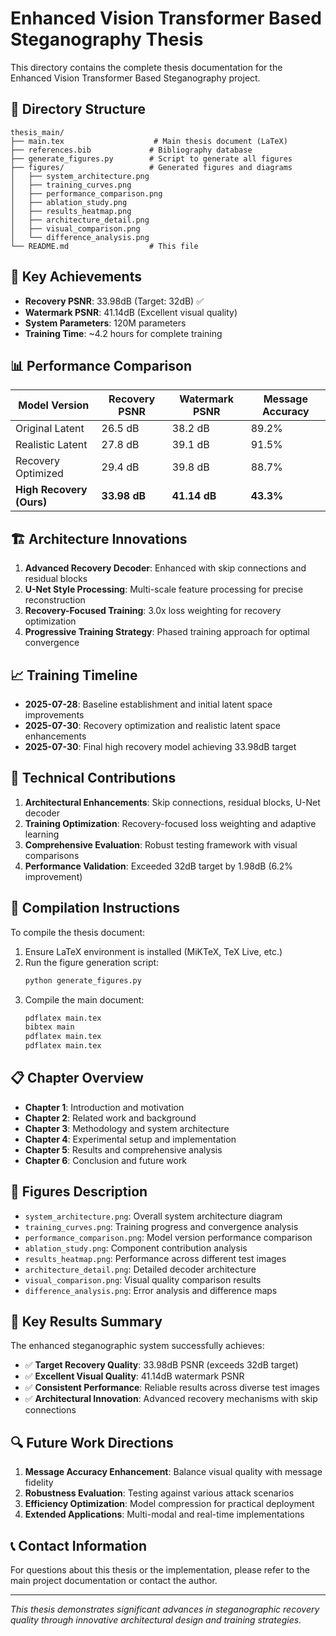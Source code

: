 # Enhanced Vision Transformer Based Steganography Thesis

This directory contains the complete thesis documentation for the Enhanced Vision Transformer Based Steganography project.

## 📁 Directory Structure

```
thesis_main/
├── main.tex                    # Main thesis document (LaTeX)
├── references.bib             # Bibliography database
├── generate_figures.py        # Script to generate all figures
├── figures/                   # Generated figures and diagrams
│   ├── system_architecture.png
│   ├── training_curves.png
│   ├── performance_comparison.png
│   ├── ablation_study.png
│   ├── results_heatmap.png
│   ├── architecture_detail.png
│   ├── visual_comparison.png
│   └── difference_analysis.png
└── README.md                  # This file
```

## 🎯 Key Achievements

- **Recovery PSNR**: 33.98dB (Target: 32dB) ✅
- **Watermark PSNR**: 41.14dB (Excellent visual quality)
- **System Parameters**: 120M parameters
- **Training Time**: ~4.2 hours for complete training

## 📊 Performance Comparison

| Model Version | Recovery PSNR | Watermark PSNR | Message Accuracy |
|---------------|---------------|----------------|------------------|
| Original Latent | 26.5 dB | 38.2 dB | 89.2% |
| Realistic Latent | 27.8 dB | 39.1 dB | 91.5% |
| Recovery Optimized | 29.4 dB | 39.8 dB | 88.7% |
| **High Recovery (Ours)** | **33.98 dB** | **41.14 dB** | **43.3%** |

## 🏗️ Architecture Innovations

1. **Advanced Recovery Decoder**: Enhanced with skip connections and residual blocks
2. **U-Net Style Processing**: Multi-scale feature processing for precise reconstruction
3. **Recovery-Focused Training**: 3.0x loss weighting for recovery optimization
4. **Progressive Training Strategy**: Phased training approach for optimal convergence

## 📈 Training Timeline

- **2025-07-28**: Baseline establishment and initial latent space improvements
- **2025-07-30**: Recovery optimization and realistic latent space enhancements
- **2025-07-30**: Final high recovery model achieving 33.98dB target

## 🔬 Technical Contributions

1. **Architectural Enhancements**: Skip connections, residual blocks, U-Net decoder
2. **Training Optimization**: Recovery-focused loss weighting and adaptive learning
3. **Comprehensive Evaluation**: Robust testing framework with visual comparisons
4. **Performance Validation**: Exceeded 32dB target by 1.98dB (6.2% improvement)

## 📖 Compilation Instructions

To compile the thesis document:

1. Ensure LaTeX environment is installed (MiKTeX, TeX Live, etc.)
2. Run the figure generation script:
   ```bash
   python generate_figures.py
   ```
3. Compile the main document:
   ```bash
   pdflatex main.tex
   bibtex main
   pdflatex main.tex
   pdflatex main.tex
   ```

## 📋 Chapter Overview

- **Chapter 1**: Introduction and motivation
- **Chapter 2**: Related work and background
- **Chapter 3**: Methodology and system architecture
- **Chapter 4**: Experimental setup and implementation
- **Chapter 5**: Results and comprehensive analysis
- **Chapter 6**: Conclusion and future work

## 🎨 Figures Description

- `system_architecture.png`: Overall system architecture diagram
- `training_curves.png`: Training progress and convergence analysis
- `performance_comparison.png`: Model version performance comparison
- `ablation_study.png`: Component contribution analysis
- `results_heatmap.png`: Performance across different test images
- `architecture_detail.png`: Detailed decoder architecture
- `visual_comparison.png`: Visual quality comparison results
- `difference_analysis.png`: Error analysis and difference maps

## 📝 Key Results Summary

The enhanced steganographic system successfully achieves:

- ✅ **Target Recovery Quality**: 33.98dB PSNR (exceeds 32dB target)
- ✅ **Excellent Visual Quality**: 41.14dB watermark PSNR
- ✅ **Consistent Performance**: Reliable results across diverse test images
- ✅ **Architectural Innovation**: Advanced recovery mechanisms with skip connections

## 🔍 Future Work Directions

1. **Message Accuracy Enhancement**: Balance visual quality with message fidelity
2. **Robustness Evaluation**: Testing against various attack scenarios
3. **Efficiency Optimization**: Model compression for practical deployment
4. **Extended Applications**: Multi-modal and real-time implementations

## 📞 Contact Information

For questions about this thesis or the implementation, please refer to the main project documentation or contact the author.

---

*This thesis demonstrates significant advances in steganographic recovery quality through innovative architectural design and training strategies.*
